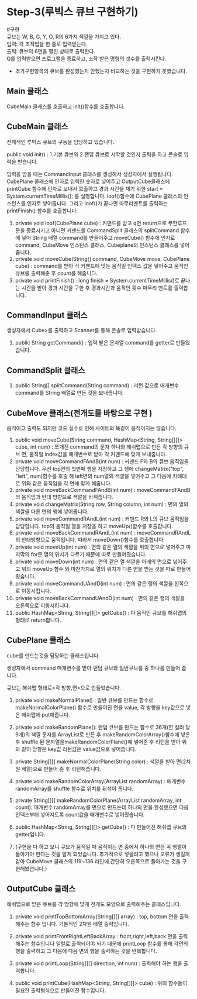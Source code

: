 # Step-3(루빅스 큐브 구현하기)

#구현  
큐브는 W, B, G, Y, O, R의 6가지 색깔을 가지고 있다.  
입력: 각 조작법을 한 줄로 입력받는다.  
출력: 큐브의 6면을 펼친 상태로 출력한다.  
Q를 입력받으면 프로그램을 종료하고, 조작 받은 명령의 갯수를 출력시킨다.
- 추가구현항목의 큐브를 완성했는지 안했는지 비교하는 것을 구현하지 못했습니다.  

## Main 클래스

CubeMain 클래스를 호출하고 init()함수를 호출합니다.

## CubeMain 클래스

전체적인 루빅스 큐브의 구동을 담당하고 있습니다.



public void init() : 1.기본 큐브와 2.랜덤 큐브로 시작할 것인지 출력을 하고 콘솔로 입력을 받습니다.

입력을 받을 때는 CommandInput 클래스를 생성해서 생성자에서 실행됩니다. CubePlane 클래스에 인자로 입력한 숫자로 넣어주고 OutputCube클래스에 printCube 함수에 인자로 보내서 호출하고 경과 시간을 재기 위한 start = System.currentTimeMillis(); 를 실행합니다. loof()함수에 CubePlane 클래스의 인스턴스를 인자로 넣어줍니다. 그리고 loof()가 끝나면 마무리멘트를 출력하는 printFinish() 함수를 호출합니다.

1. private void loof(CubePlane cube) : 커맨드를 받고 q면 return으로 무한루프문을 종료시키고 아니면 커맨드를 CommandSplit 클래스의 splitCommand 함수에 넣어 String 배열 command를 만들어주고 moveCube() 함수에 인자로 command, CubeMove 인스턴스 클래스, Cubeplane의 인스턴스 클래스를 넣어줍니다.
2. private void moveCube(String[] command, CubeMove move, CubePlane cube) :  command를 받아 각 커맨드에 맞는 움직일 인덱스 값을 넣어주고 움직인 큐브를 출력해준 후 count를 해줍니다.
3. private void printFinish() : long finish = System.currentTimeMillis()로 끝나는 시간을 받아 경과 시간을 구한 후 경과시간과 움직인 횟수 마무리 멘트를 출력합니다.

## CommandInput 클래스

생성자에서 Cube>를 출력하고 Scanner를 통해 콘솔로 입력받습니다.

1. public String getCommand() : 입력 받은 문자열 command를 getter로 만들었습니다.

## CommandSplit 클래스

1. public String[] splitCommand(String command) : 리턴 값으로 매개변수 command를 String 배열로 만든 것을 보내줍니다.

## CubeMove 클래스(전개도를 바탕으로 구현 )
움직이고 출력도 되지만 코드 실수로 인해 사이트와 똑같이 움직이지는 않습니다.

1. public void moveCube(String command, HashMap<String, String[][]> cube, int num) : 쪼개진 command의 문자 하나와 해쉬맵으로 만든 각 방향의 큐브 면, 움직일 index값을 매개변수로 받아 각 커맨드에 맞게 보내줍니다.
2. private void moveCommandFAndB(int num) : 커맨드 F와 B의 큐브 움직임을 담당합니다. 우선 top면의 첫번째 행을 저장하고  그 행에 changeMatrix("top", "left", num)함수를 호출 해 left면의 num열의 색깔을 넣어주고 그 다음에 차례대로 위와 같은 움직임을 각 면에 맞게 해줍니다.
3. private void moveBackCommandFAndB(int num) : moveCommandFAndB의 움직임과 반대 방향으로 색깔을 바꿔줍니다.
4. private void changeMatrix(String row, String column, int num) :  면의 열의 색깔을 다른 면의 행에 넣어줍니다.
6. private void moveCommandRAndL(int num) :  커맨드 R와 L의 큐브 움직임을 담당합니다. top의 움직일 열을 저장을 하고 moveUp()함수를 호출합니다.
7. private void moveBackCommandRAndL(int num) : moveCommandRAndL의 반대방향으로 움직입니다. 따라서 moveDown()함수를 호출합니다.
8. private void moveUp(int num) : 면의 같은 열의 색깔을 위의 면으로 넣어주고 마지막의 for문 열의 위치가 다르기 때문에 따로 만들어줬습니다.
9. private void moveDown(int num) : 면의 같은 열 색깔을 아래의 면으로 넣어주고 위의 moveUp 함수 와 마찬가지로 열의 위치가 다른 면을 받는 것을 따로 만들어줬습니다.
10. private void moveCommandUAndD(int num) : 면의 같은 행의 색깔을 왼쪽으로 이동시킵니다.
11. private void moveBackCommandUAndD(int num) : 면의 같은 행의 색깔을 오른쪽으로 이동시킵니다.
12. public HashMap<String, String[][]> getCube() : 다 움직인 큐브를 해쉬맵의 형태로 return합니다.

## CubePlane 클래스

cube를 만드는것을 담당하는 클래스입니다.

생성자에서 command 매개변수를 받아 랜덤 큐브와 일반큐브를 중 하나를 만들어 줍니다.

큐브는 해쉬맵 형태로<각 방향,면>으로 만들었습니다.

1. private void makeNormalPlane() : 일반 큐브를 만드는 함수로 makeNormalColorPlane() 함수로 만들어진 면을 value, 각 방향을 key값으로 넣은 해쉬맵에 put해줍니다.

2. private void makeRandomPlane(): 랜덤 큐브를 만드는 함수로 36개(한 컬러 당 9개)의 색깔 문자를 ArrayList로 만든 후  makeRandomColorArray()함수에 넣은 후 shuffle 된 문자열을makeRandomColorPlane()에 넣어준 후 리턴을 받아 위와 같이 방향은 key값 리턴값은 value값으로 넣어줍니다.

3. private String[][] makeNormalColorPlane(String color) : 색깔을 받아 면(2차원 배열)으로 만들어 준 후 리턴해줍니다.

4. private void makeRandomColorArray(ArrayList<String> randomArray) :  매개변수 randomArray를 shuffle 함수로 위치를 뒤섞어 줍니다.

5. private String[][] makeRandomColorPlane(ArrayList<String> randomArray, int count): 매개변수 randomArray를 면으로 만드는데 하나의 면을 완성했으면 다음 인덱스부터 넣어지도록 count값을 매개변수로 넣어줬습니다.

6. public HashMap<String, String[][]> getCube() : 다 만들어진 해쉬맵 큐브의 getter입니다.

7. (구현을 다 하고 보니 큐브가 움직일 때 움직이는 면 중에서 하나의 면은 꼭 행렬이 돌아가야 한다는 것을 알게 되었습니다. 추가적으로 넣을려고 했으나 오류가 생길꺼 같아 
 CubeMove 클래스의 119~136 라인에 간단히 오른쪽으로 돌아가는 것을 구현해봤습니다.)

## OutputCube 클래스

해쉬맵으로 받은 큐브를 각 방향에 맞게 전개도 모양으로 출력해주는 클래스입니다.

1. private void printTopBottomArray(String[][] array) : top, bottom 면을 출력해주는 함수 입니다. 기본적인 2차원 배열 출력입니다.

2. private void printFrontRightLeftBackArray : front,right,left,back 면을 출력해주는 함수입니다 일렬로 출력되어야 되기 때문에 printLoop 함수를 통해  각면의 행을 출력하고 그 다음에 다음 면의 행을 출력하는 것을 반복합니다.
3. private void printLoop(String[][] direction, int num) : 출력해야 하는 행을 출력합니다. 
4. public void printCube(HashMap<String, String[][]> cube) : 위의 함수들이 필요한 출력형식으로 만들어진 함수입니다.
